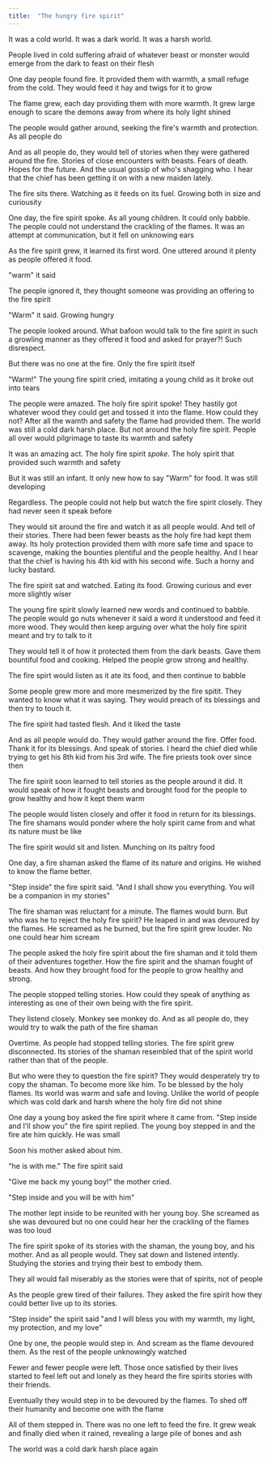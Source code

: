 ```yaml
---
title:  "The hungry fire spirit"
---
```


It was a cold world. It was a dark world. It was a harsh world. 

People lived in cold suffering afraid of whatever beast or monster would emerge from the dark to feast on their flesh

One day people found fire. It provided them with warmth, a small refuge from the cold. They would feed it hay and twigs for it to grow

The flame grew, each day providing them with more warmth. It grew large enough to scare the demons away from where its holy light shined

The people would gather around, seeking the fire's warmth and protection. As all people do

And as all people do, they would tell of stories when they were gathered around the fire. Stories of close encounters with beasts. Fears of death. Hopes for the future. And the usual gossip of who's shagging who. I hear that the chief has been getting it on with a new maiden lately.

The fire sits there. Watching as it feeds on its fuel. Growing both in size and curiousity

One day, the fire spirit spoke. As all young children. It could only babble. The people could not understand the crackling of the flames. It was an attempt at communication, but it fell on unknowing ears

As the fire spirit grew, it learned its first word. One uttered around it plenty as people offered it food. 

"warm" it said

The people ignored it, they thought someone was providing an offering to the fire spirit

 "Warm" it said. Growing hungry

The people looked around. What bafoon would talk to the fire spirit in such a growling manner as they offered it food and asked for prayer?! Such disrespect.

But there was no one at the fire. Only the fire spirit itself

"Warm!" The young fire spirit cried, imitating a young child as it broke out into tears

The people were amazed. The holy fire spirit spoke! They hastily got whatever wood they could get and tossed it into the flame. How could they not? After all the wamth and safety the flame had provided them. The world was still a cold dark harsh place. But not around the holy fire spirit. People all over would pilgrimage to taste its warmth and safety

It was an amazing act. The holy fire spirit *spoke*. The holy spirit that provided such warmth and safety

But it was still an infant. It only new how to say "Warm" for food. It was still developing

Regardless. The people could not help but watch the fire spirit closely. They had never seen it speak before

They would sit around the fire and watch it as all people would. And tell of their stories. There had been fewer beasts as the holy fire had kept them away. Its holy protection provided them with more safe time and space to scavenge, making the bounties plentiful and the people healthy. And I hear that the chief is having his 4th kid with his second wife. Such a horny and lucky bastard.

The fire spirit sat and watched. Eating its food. Growing curious and ever more slightly wiser

The young fire spirit slowly learned new words and continued to babble. The people would go nuts whenever it said a word it understood and feed it more wood. They would then keep arguing over what the holy fire spirit meant and try to talk to it

They would tell it of how it protected them from the dark beasts. Gave them bountiful food and cooking. Helped the people grow strong and healthy. 

The fire spirt would listen as it ate its food, and then continue to babble

Some people grew more and more mesmerized by the fire spitit. They wanted to know what it was saying. They would preach of its blessings and then try to touch it.

The fire spirit had tasted flesh. And it liked the taste

And as all people would do. They would gather around the fire. Offer food. Thank it for its blessings. And speak of stories. I heard the chief died while trying to get his 8th kid from his 3rd wife. The fire priests took over since then

The fire spirit soon learned to tell stories as the people around it did. It would speak of how it fought beasts and brought food for the people to grow healthy and how it kept them warm

The people would listen closely and offer it food in return for its blessings. The fire shamans would ponder where the holy spirit came from and what its nature must be like

The fire spirit would sit and listen. Munching on its paltry food

One day, a fire shaman asked the flame of its nature and origins. He wished to know the flame better.

"Step inside" the fire spirit said. "And I shall show you everything. You will be a companion in my stories"

The fire shaman was reluctant for a minute. The flames would burn. But who was he to reject the holy fire spirit? He leaped in and was devoured by the flames. He screamed as he burned, but the fire spirit grew louder. No one could hear him scream

The people asked the holy fire spirit about the fire shaman and it told them of their adventures together. How the fire spirit and the shaman fought of beasts. And how they brought food for the people to grow healthy and strong.

The people stopped telling stories. How could they speak of anything as interesting as one of their own being with the fire spirit.

They listend closely. Monkey see monkey do. And as all people do, they would try to walk the path of the fire shaman

Overtime. As people had stopped telling stories. The fire spirit grew disconnected. Its stories of the shaman resembled that of the spirit world rather than that of the people.

But who were they to question the fire spirit? They would desperately try to copy the shaman. To become more like him. To be blessed by the holy flames. Its world was warm and safe and loving. Unlike the world of people which was cold dark and harsh where the holy fire did not shine

One day a young boy asked the fire spirit where it came from. "Step inside and I'll show you" the fire spirit replied. The young boy stepped in and the fire ate him quickly. He was small

Soon his mother asked about him. 

"he is with me." The fire spirit said

"Give me back my young boy!" the mother cried. 

"Step inside and you will be with him"

The mother lept inside to be reunited with her young boy. She screamed as she was devoured but no one could hear her the crackling of the flames was too loud

The fire spirit spoke of its stories with the shaman, the young boy, and his mother. And as all people would. They sat down and listened intently. Studying the stories and trying their best to embody them. 

They all would fail miserably as the stories were that of spirits, not of people

As the people grew tired of their failures. They asked the fire spirit how they could better live up to its stories.

"Step inside" the spirit said "and I will bless you with my warmth, my light, my protection, and my love"

One by one, the people would step in. And scream as the flame devoured them. As the rest of the people unknowingly watched

Fewer and fewer people were left. Those once satisfied by their lives started to feel left out and lonely as they heard the fire spirits stories with their friends. 

Eventually they would step in to be devoured by the flames. To shed off their humanity and become one with the flame

All of them stepped in. There was no one left to feed the fire. It grew weak and finally died when it rained, revealing a large pile of bones and ash

The world was a cold dark harsh place again
